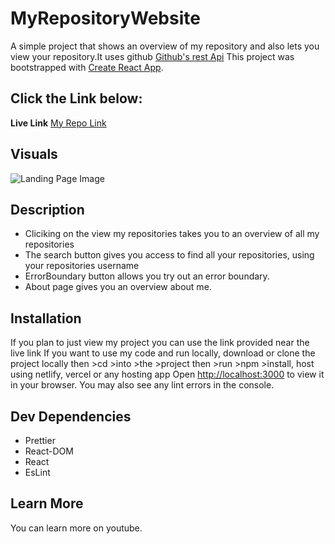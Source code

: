 # MyRepositoryWebsite

A simple project that shows an overview of my repository and also lets you view your repository.It uses github
[Github's rest Api](https://docs.github.com/en/rest/repos/repos?apiVersion=2022-11-28#get-a-repository)
This project was bootstrapped with [Create React App](https://github.com/facebook/create-react-app).

## Click the Link below:
**Live Link** [My Repo Link](https://my-repository-website.vercel.app/)

## Visuals
![Landing Page Image](https://assets/Images/landingpage.png)

## Description
- Cliciking on the view my repositories takes you to an overview of all my repositories 
- The search button gives you access to find all your repositories, using your repositories username
- ErrorBoundary button allows you try out an error boundary. 
- About page gives you an overview about me. 

## Installation
If you plan to just view my project you can use the link provided near the live link
If you want to use my code and run locally, download or clone the project locally then >cd >into >the >project then >run >npm >install, host using netlify, vercel or any hosting app
Open [http://localhost:3000](http://localhost:3000) to view it in your browser.
You may also see any lint errors in the console.

## Dev Dependencies 
- Prettier
- React-DOM
- React
- EsLint

## Learn More
You can learn more on youtube.

